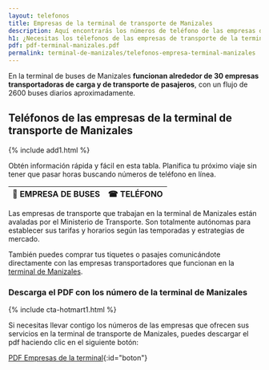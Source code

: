 ```yaml
---
layout: telefonos
title: Empresas de la terminal de transporte de Manizales
description: Aquí encontrarás los números de teléfono de las empresas de la Terminal de Transporte de Manizales. Obtén información rápida y fácil en nuestra página.
h1: ¿Necesitas los télefonos de las empresas de transporte de la terminal de Manizales?
pdf: pdf-terminal-manizales.pdf
permalink: terminal-de-manizales/telefonos-empresa-terminal-manizales
---
```

En la terminal de buses de Manizales **funcionan alrededor de 30 empresas transportadoras de carga y de transporte de pasajeros**, con un flujo de 2600 buses diarios aproximadamente.

## Teléfonos de las empresas de la terminal de transporte de Manizales

{% include add1.html %}

Obtén información rápida y fácil en esta tabla. Planifica tu próximo viaje sin tener que pasar horas buscando números de teléfono en línea.

| 🚌 EMPRESA DE BUSES | ☎ TELÉFONO |
| :--- | :---: |


Las empresas de transporte que trabajan en la terminal de Manizales están avaladas por el Ministerio de Transporte. Son totalmente autónomas para establecer sus tarifas y horarios según las temporadas y estrategias de mercado.

También puedes comprar tus tiquetes o pasajes comunicándote directamente con las empresas transportadores que funcionan en la [terminal de Manizales]({{'terminal-de-manizales'|relative_url}} "Terminal de Manizales").

### Descarga el PDF con los número de la terminal de Manizales

{% include cta-hotmart1.html %}

Si necesitas llevar contigo los números de las empresas que ofrecen sus servicios en la terminal de transporte de Manizales, puedes descargar el pdf haciendo clic en el siguiente botón:

[PDF Empresas de la terminal]({{'assets/pdf-terminal-manizales.pdf'|relative_url}}){:id="boton"}
